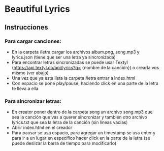 # Beautiful Lyrics

## Instrucciones

### Para cargar canciones:
- En la carpeta /letra cargar los archivos album.png, song.mp3 y lyrics.json (tiene que ser una letra ya sincronizada)
- Para encontrar letras sincronizadas se puede usar Textyl (https://api.textyl.co/api/lyrics?q= {nombre de la canción}) o crearla vos mismo (ver abajo)
- Una vez que ya esta lista la carpeta /letra entrar a index.html
- Con espacio se pone play/pause, haciendo click en una parte de la letra te lleva a ella

### Para sincronizar letras:
- En creator poner dentro de la carpeta song un archivo song.mp3 que sea la canción que vas a querer sincronizar y también otro archivo lyrics.txt que sea la letra de la canción (sin líneas vacías)
- Abrir index.html en el creador
- Para pausar se usa espacio, para agregar un timestamp se usa enter y para ir a un lugar en específico hacer click en la parte de la letra (se puede deslizar la barra de tiempo para modificarlo)
